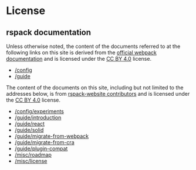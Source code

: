 # License

## rspack documentation

Unless otherwise noted, the content of the documents referred to at the following links on this site is derived from the [official webpack documentation](https://webpack.js.org/) and is licensed under the [CC BY 4.0](https://creativecommons.org/licenses/by/4.0/deed.zh) license.

- [/config](/config)
- [/guide](/guide/introduction)

The content of the documents on this site, including but not limited to the addresses below, is from [rspack-website contributors](https://github.com/modern-js-dev/rspack-website/network/dependencies) and is licensed under the [CC BY 4.0](https://creativecommons.org/licenses/by/4.0/deed.zh) license.

- [/config/experiments](/config/experiments)
- [/guide/introduction](/guide/introduction)
- [/guide/react](/guide/react)
- [/guide/solid](/guide/solid)
- [/guide/migrate-from-webpack](/guide/migrate-from-webpack)
- [/guide/migrate-from-cra](/guide/migrate-from-cra)
- [/guide/plugin-compat](/guide/plugin-compat)
- [/misc/roadmap](/misc/roadmap)
- [/misc/license](/misc/license)
